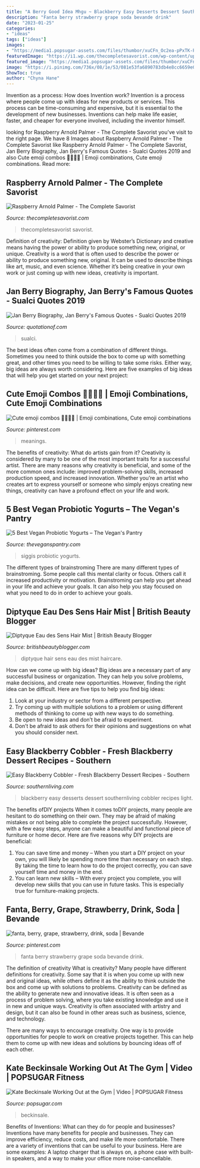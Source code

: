 ```yaml
---
title: "A Berry Good Idea Mhgu ~ Blackberry Easy Desserts Dessert Southernliving Cobbler Recipes Light"
description: "Fanta berry strawberry grape soda bevande drink"
date: "2023-01-25"
categories:
- "ideas"
tags: ["ideas"]
images:
- "https://media1.popsugar-assets.com/files/thumbor/xuCFn_Oc2ea-pPxTK-Ppm1bEnS4/fit-in/728xorig/filters:format_auto-!!-:strip_icc-!!-/2017/09/11/036/n/1922729/7c455e3359b7219764ad52.68950924_edit_img_twitter_post_image_file_44004124_1505172107.jpg"
featuredImage: "https://i1.wp.com/thecompletesavorist.com/wp-content/uploads/2017/07/Raspberry-Arnold-Palmer-1.jpg?fit=3456%2C5184&amp;ssl=1"
featured_image: "https://media1.popsugar-assets.com/files/thumbor/xuCFn_Oc2ea-pPxTK-Ppm1bEnS4/fit-in/728xorig/filters:format_auto-!!-:strip_icc-!!-/2017/09/11/036/n/1922729/7c455e3359b7219764ad52.68950924_edit_img_twitter_post_image_file_44004124_1505172107.jpg"
image: "https://i.pinimg.com/736x/08/1e/53/081e53fa6890783db4e8cc6659e0dcd1.jpg"
ShowToc: true
author: "Chyna Hane"
---
```



Invention as a process: How does Invention work?
Invention is a process where people come up with ideas for new products or services. This process can be time-consuming and expensive, but it is essential to the development of new businesses. Inventions can help make life easier, faster, and cheaper for everyone involved, including the inventor himself.

	

		
looking for Raspberry Arnold Palmer - The Complete Savorist you've visit to the right page. We have 8 Images about Raspberry Arnold Palmer - The Complete Savorist like Raspberry Arnold Palmer - The Complete Savorist, Jan Berry Biography, Jan Berry&#039;s Famous Quotes - Sualci Quotes 2019 and also Cute emoji combos 🦋😍🎀🥰 | Emoji combinations, Cute emoji combinations. Read more:
		
    
## Raspberry Arnold Palmer - The Complete Savorist

<img loading=lazy src="https://i1.wp.com/thecompletesavorist.com/wp-content/uploads/2017/07/Raspberry-Arnold-Palmer-1.jpg?fit=3456%2C5184&amp;ssl=1" onerror="this.onerror=null;this.src='https://tse2.mm.bing.net/th?id=OIP.J0VMdafxllBCAVI-PBdvVwHaLH&amp;pid=15.1';" alt="Raspberry Arnold Palmer - The Complete Savorist">

_Source: thecompletesavorist.com_

>thecompletesavorist savorist. 

	

Definition of creativity: Definition given by Webster’s Dictionary and creative means having the power or ability to produce something new, original, or unique.
Creativity is a word that is often used to describe the power or ability to produce something new, original. It can be used to describe things like art, music, and even science. Whether it’s being creative in your own work or just coming up with new ideas, creativity is important.

    
## Jan Berry Biography, Jan Berry&#039;s Famous Quotes - Sualci Quotes 2019

<img loading=lazy src="https://www.quotationof.com/images/jan-berry-6.jpg" onerror="this.onerror=null;this.src='https://tse2.mm.bing.net/th?id=OIP.K192F9osmpPtL5dE52ulbQAAAA&amp;pid=15.1';" alt="Jan Berry Biography, Jan Berry&#039;s Famous Quotes - Sualci Quotes 2019">

_Source: quotationof.com_

>sualci. 

	

The best ideas often come from a combination of different things. Sometimes you need to think outside the box to come up with something great, and other times you need to be willing to take some risks. Either way, big ideas are always worth considering. Here are five examples of big ideas that will help you get started on your next project: 

    
## Cute Emoji Combos 🦋😍🎀🥰 | Emoji Combinations, Cute Emoji Combinations

<img loading=lazy src="https://i.pinimg.com/736x/08/1e/53/081e53fa6890783db4e8cc6659e0dcd1.jpg" onerror="this.onerror=null;this.src='https://tse4.mm.bing.net/th?id=OIP.t6BIxIYnyqm4FM3HnzTphgHaNL&amp;pid=15.1';" alt="Cute emoji combos 🦋😍🎀🥰 | Emoji combinations, Cute emoji combinations">

_Source: pinterest.com_

>meanings. 

	

The benefits of creativity: What do artists gain from it?
Creativity is considered by many to be one of the most important traits for a successful artist. There are many reasons why creativity is beneficial, and some of the more common ones include: improved problem-solving skills, increased production speed, and increased innovation. Whether you’re an artist who creates art to express yourself or someone who simply enjoys creating new things, creativity can have a profound effect on your life and work.

    
## 5 Best Vegan Probiotic Yogurts – The Vegan&#039;s Pantry

<img loading=lazy src="https://theveganspantry.com/wp-content/uploads/2021/03/siggis-yogurt.jpg" onerror="this.onerror=null;this.src='https://tse1.mm.bing.net/th?id=OIP.Pefw4TsBHRgmfnWQJ5qzEQHaGH&amp;pid=15.1';" alt="5 Best Vegan Probiotic Yogurts – The Vegan&#039;s Pantry">

_Source: theveganspantry.com_

>siggis probiotic yogurts. 

	

The different types of brainstroming
There are many different types of brainstroming. Some people call this mental clarity or focus. Others call it increased productivity or motivation. Brainstroming can help you get ahead in your life and achieve your goals. It can also help you stay focused on what you need to do in order to achieve your goals.

    
## Diptyque Eau Des Sens Hair Mist | British Beauty Blogger

<img loading=lazy src="https://britishbeautyblogger.com/wp-content/uploads/2018/05/Diptyque-Eau-des-Sens-Hair-Perfume-2-1100x852.jpg" onerror="this.onerror=null;this.src='https://tse4.mm.bing.net/th?id=OIP.6LHtN218ckdFPjFDHXmS-QHaFv&amp;pid=15.1';" alt="Diptyque Eau des Sens Hair Mist | British Beauty Blogger">

_Source: britishbeautyblogger.com_

>diptyque hair sens eau des mist haircare. 

	

How can we come up with big ideas?
Big ideas are a necessary part of any successful business or organization. They can help you solve problems, make decisions, and create new opportunities. However, finding the right idea can be difficult. Here are five tips to help you find big ideas:
1. Look at your industry or sector from a different perspective.
2. Try coming up with multiple solutions to a problem or using different methods of thinking to come up with new ways to do something.
3. Be open to new ideas and don’t be afraid to experiment.
4. Don’t be afraid to ask others for their opinions and suggestions on what you should consider next.

    
## Easy Blackberry Cobbler - Fresh Blackberry Dessert Recipes - Southern

<img loading=lazy src="http://img1.southernliving.timeinc.net/sites/default/files/styles/story_card_hero/public/image/2015/10/main/fo_d94015c67bbb53da_spcms_1.jpg?itok=9xTjTiVt" onerror="this.onerror=null;this.src='https://tse3.mm.bing.net/th?id=OIP.aq0PfkRY5X6rRiX_2J5ydQHaEK&amp;pid=15.1';" alt="Easy Blackberry Cobbler - Fresh Blackberry Dessert Recipes - Southern">

_Source: southernliving.com_

>blackberry easy desserts dessert southernliving cobbler recipes light. 

	

The benefits ofDIY projects
When it comes toDIY projects, many people are hesitant to do something on their own. They may be afraid of making mistakes or not being able to complete the project successfully. However, with a few easy steps, anyone can make a beautiful and functional piece of furniture or home decor. Here are five reasons why DIY projects are beneficial: 
1. You can save time and money – When you start a DIY project on your own, you will likely be spending more time than necessary on each step. By taking the time to learn how to do the project correctly, you can save yourself time and money in the end. 
2. You can learn new skills – With every project you complete, you will develop new skills that you can use in future tasks. This is especially true for furniture-making projects.

    
## Fanta, Berry, Grape, Strawberry, Drink, Soda | Bevande

<img loading=lazy src="https://i.pinimg.com/736x/fa/17/f7/fa17f7e2f1483ce307a3f0b5f71e3f37.jpg" onerror="this.onerror=null;this.src='https://tse3.mm.bing.net/th?id=OIP.YNOIf58rb5Hg5XNPj8yEuQHaHZ&amp;pid=15.1';" alt="fanta, berry, grape, strawberry, drink, soda | Bevande">

_Source: pinterest.com_

>fanta berry strawberry grape soda bevande drink. 

	

The definition of creativity
What is creativity? Many people have different definitions for creativity. Some say that it is when you come up with new and original ideas, while others define it as the ability to think outside the box and come up with solutions to problems.
Creativity can be defined as the ability to generate new and innovative ideas. It is often seen as a process of problem solving, where you take existing knowledge and use it in new and unique ways. Creativity is often associated with artistry and design, but it can also be found in other areas such as business, science, and technology.

There are many ways to encourage creativity. One way is to provide opportunities for people to work on creative projects together. This can help them to come up with new ideas and solutions by bouncing ideas off of each other.

    
## Kate Beckinsale Working Out At The Gym | Video | POPSUGAR Fitness

<img loading=lazy src="https://media1.popsugar-assets.com/files/thumbor/xuCFn_Oc2ea-pPxTK-Ppm1bEnS4/fit-in/728xorig/filters:format_auto-!!-:strip_icc-!!-/2017/09/11/036/n/1922729/7c455e3359b7219764ad52.68950924_edit_img_twitter_post_image_file_44004124_1505172107.jpg" onerror="this.onerror=null;this.src='https://tse1.mm.bing.net/th?id=OIP.gBXRXb9QrJ9JMEvo6kLDwAHaJQ&amp;pid=15.1';" alt="Kate Beckinsale Working Out at the Gym | Video | POPSUGAR Fitness">

_Source: popsugar.com_

>beckinsale. 

	

Benefits of Inventions: What can they do for people and businesses?
Inventions have many benefits for people and businesses. They can improve efficiency, reduce costs, and make life more comfortable. There are a variety of inventions that can be useful to your business. Here are some examples: A laptop charger that is always on, a phone case with built-in speakers, and a way to make your office more noise-cancellable.

